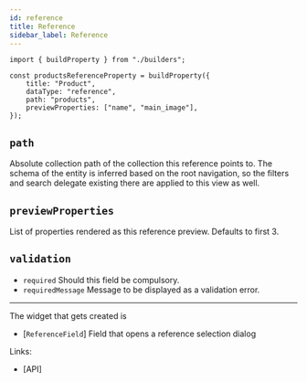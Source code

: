 ```yaml
---
id: reference
title: Reference
sidebar_label: Reference
---
```


```tsx
import { buildProperty } from "./builders";

const productsReferenceProperty = buildProperty({
    title: "Product",
    dataType: "reference",
    path: "products",
    previewProperties: ["name", "main_image"],
});
```

## `path`

Absolute collection path of the collection this reference
points to. The schema of the entity is inferred based on the root navigation,
so the filters and search delegate existing there are applied to this view as
well.

## `previewProperties`

List of properties rendered as this reference preview.
Defaults to first 3.

## `validation`

- `required` Should this field be compulsory.
- `requiredMessage` Message to be displayed as a validation error.

---

The widget that gets created is

- [`ReferenceField`] Field that opens a
  reference selection dialog

Links:

- [API]
